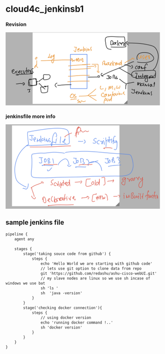 # cloud4c_jenkinsb1

### Revision 

<img src="rev.png">

### jenkinsfile more info 

<img src="more.png">

## sample jenkins file

```
pipeline {
    agent any

    stages {
        stage('taking souce code from github') {
            steps {
                echo 'Hello World we are starting with github code'
                // lets use git option to clone data from repo 
                git 'https://github.com/redashu/ashu-cisco-webUI.git'
                // my slave nodes are linux so we use sh incase of windows we use bat
                sh 'ls '
                sh  'java -version'
            }
        }
        stage('checking docker connection'){
            steps {
                // using docker version 
                echo 'running docker command !..'
                sh 'docker version'
            }
        }
    }
}

```

